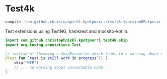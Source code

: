 # Test4k

```groovy
compile 'com.github.christophpickl.kpotpourri:test4k:$versionKPotpourri'
```

Test extensions using TestNG, hamkrest and mockito-kotlin.

```kotlin
import com.github.christophpickl.kpotpourri.test4k.skip
import org.testng.annotations.Test

// instead of throwing a SkipException which leads to a warning about unreachable code ...
@Test fun `test is still work in progress`() {
    skip("WIP")
    // ... no warning about unreachable code
} 

```
